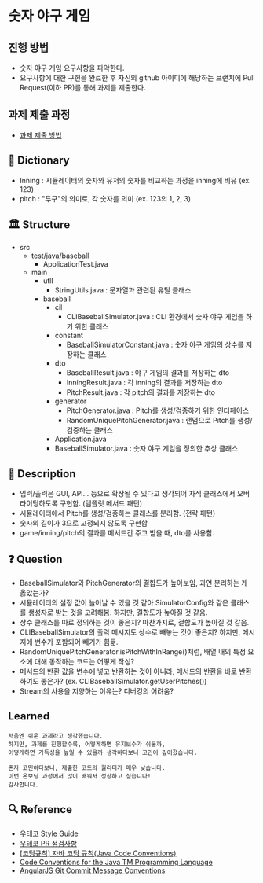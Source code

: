 # 숫자 야구 게임
## 진행 방법
* 숫자 야구 게임 요구사항을 파악한다.
* 요구사항에 대한 구현을 완료한 후 자신의 github 아이디에 해당하는 브랜치에 Pull Request(이하 PR)를 통해 과제를 제출한다.

## 과제 제출 과정
* [과제 제출 방법](https://github.com/next-step/nextstep-docs/tree/master/precourse)

## 📘 Dictionary
- Inning : 시뮬레이터의 숫자와 유저의 숫자를 비교하는 과정을 inning에 비유 (ex. 123)
- pitch : "투구"의 의미로, 각 숫자를 의미 (ex. 123의 1, 2, 3)

## 🏛️ Structure
  - src
    - test/java/baseball
      - ApplicationTest.java
    - main
      - utll
        - StringUtils.java : 문자열과 관련된 유틸 클래스
      - baseball
        - cil
          - CLIBaseballSimulator.java : CLI 환경에서 숫자 야구 게임을 하기 위한 클래스
        - constant
          - BaseballSimulatorConstant.java : 숫자 야구 게임의 상수를 저장하는 클래스
        - dto
          - BaseballResult.java : 야구 게임의 결과를 저장하는 dto
          - InningResult.java : 각 inning의 결과를 저장하는 dto
          - PitchResult.java : 각 pitch의 결과를 저장하는 dto
        - generator
          - PitchGenerator.java : Pitch를 생성/검증하기 위한 인터페이스 
          - RandomUniquePitchGenerator.java : 랜덤으로 Pitch를 생성/검증하는 클래스
        - Application.java
        - BaseballSimulator.java : 숫자 야구 게임을 정의한 추상 클래스
      
## 📄 Description
  - 입력/출력은 GUI, API... 등으로 확장될 수 있다고 생각되어 자식 클래스에서 오버라이딩하도록 구현함. (템플릿 메서드 패턴)
  - 시뮬레이터에서 Pitch를 생성/검증하는 클래스를 분리함. (전략 패턴)
  - 숫자의 길이가 3으로 고정되지 않도록 구현함
  - game/inning/pitch의 결과를 메서드간 주고 받을 때, dto를 사용함.

## ❓ Question
  - BaseballSimulator와 PitchGenerator의 결합도가 높아보임, 과연 분리하는 게 옳았는가?
  - 시뮬레이터의 설정 값이 늘어날 수 있을 것 같아 SimulatorConfig와 같은 클래스를 생성자로 받는 것을 고려해봄. 하지만, 결합도가 높아질 것 같음.
  - 상수 클래스를 따로 정의하는 것이 좋은지? 마찬가지로, 결합도가 높아질 것 같음. 
  - CLIBaseballSimulator의 출력 메시지도 상수로 빼놓는 것이 좋은지? 하지만, 메시지에 변수가 포함되어 빼기가 힘듦. 
  - RandomUniquePitchGenerator.isPitchWithInRange()처럼, 배열 내의 특정 요소에 대해 동작하는 코드는 어떻게 작성?
  - 메서드의 반환 값을 변수에 넣고 반환하는 것이 아니라, 메서드의 반환을 바로 반환하여도 좋은가? (ex. CLIBaseballSimulator.getUserPitches())
  - Stream의 사용을 지양하는 이유는? 디버깅의 어려움?
  
## Learned
    처음엔 쉬운 과제라고 생각했습니다.
    하지만, 과제를 진행할수록, 어떻게하면 유지보수가 쉬울까, 
    어떻게하면 가독성을 높일 수 있을까 생각하다보니 고민이 깊어졌습니다.

    혼자 고민하다보니, 제출한 코드의 퀄리티가 매우 낮습니다.
    이번 온보딩 과정에서 많이 배워서 성장하고 싶습니다!
    감사합니다.

## 🔍 Reference
- [우테코 Style Guide](https://github.com/woowacourse/woowacourse-docs/tree/main/styleguide/java)
- [우테코 PR 점검사항](https://github.com/woowacourse/woowacourse-docs/blob/main/cleancode/pr_checklist.md)
- [[코딩규칙] 자바 코딩 규칙(Java Code Conventions)](https://myeonguni.tistory.com/1596)
- [Code Conventions for the Java TM Programming Language](https://www.oracle.com/java/technologies/javase/codeconventions-contents.html)
- [AngularJS Git Commit Message Conventions](https://gist.github.com/stephenparish/9941e89d80e2bc58a153)
